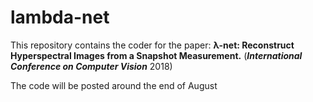 # lambda-net



This repository contains the coder for the paper: **λ-net: Reconstruct Hyperspectral Images from a Snapshot Measurement.** (***International Conference on Computer Vision*** 2018)


The code will be posted around the end of August
